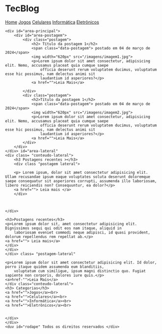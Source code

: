 <!DOCTYPE html>
<html lang="pt-br">

<head>
    <meta charset="UTF-8">
    <meta name="viewport" content="width=device-width, initial-scale=1.0">
    <title>Gustavo</title>
    <link rel="stylesheet" type="text/css" href="/estilo.css">
</head>

<body>
    <div id="area-cabecalho">
        <div id="area-logo">
            <h1>Tec<spam class="branco">Blog</span></h1>
        </div>
        <div id="area-menu">
            <a href="index.html">Home</a>
            <a href="">Jogos</a>
            <a href="">Celulares</a>
            <a href="">Informática</a>
            <a href="">Eletrônicos</a>
        </div>
    </div>

    <div id="area-principal">
        <div id="area-postagem">
            <div class="postagem">
                <h2> Título da postagem 1</h2>
                <span class="data-postagem"> postado em 04 de março de 2024</span>
                <img width="620px" src="/imagens/imagem1.jpg">
                <p>Lorem ipsum dolor sit amet consectetur, adipisicing elit. Nemo, accusamus placeat quia cumque saepe
                    officia deserunt rerum voluptatem ducimus, voluptatum esse hic possimus, nam delectus animi sit
                    laudantium id asperiores?</p>
                <a href="">Leia Mais</a>

            </div>
            <div class="postagem">
                <h2>Título da postagem 1</h2>
                <span class="data-postagem"> postado em 04 de março de 2024</span>
                <img width="620px" src="/imagens/imagem2.jpg">
                <p>Lorem ipsum dolor sit amet consectetur, adipisicing elit. Nemo, accusamus placeat quia cumque saepe
                    officia deserunt rerum voluptatem ducimus, voluptatum esse hic possimus, nam delectus animi sit
                    laudantium id asperiores?</p>
                <a href="">Leia Mais</a>
            </div>
        </div>
    </div> id="area-lateral"
    <div class= "conteudo-lateral">
        <h3 Postagens recentes ></h3>
        <div class "postagem lateral">

        <p> Lorem ipsum, dolor sit amet consectetur adipisicing elit. Ullam recusandae ipsum eaque voluptates soluta deserunt doloremque saepe consequatur sit asperiores corrupti, assumenda illo laboriosam, libero reiciendis non? Consequuntur, ea dolor?</p>
        <a href=""> Leia mais </a>
        </div>
        

        
    </div>

    <h3>Postagens recentes</h3>
    <p>Lorem ipsum dolor sit, amet consectetur adipisicing elit. Dignissimos sequi qui odit eos nam itaque, aliquid in
        laboriosam eveniet commodi neque adipisci, id quasi provident, dolorum repellendus rem repellat ab.</p>
    <a href=""> Leia mais</a>
    </div>
    </div>
    </div> class= "postagem-lateral"

    <p>Lorem ipsum dolor sit amet consectetur adipisicing elit. Id dolor, porro itaque quidem assumenda eum blanditiis,
        voluptatum cum similique, ipsum magni distinctio quo. Fugiat sapiente non corporis, dolores iure quis.</p>
    <a>href-"">Leia Mais</a>
    </div class="conteudo-lateral">
    <h3> Categorias</h3>
    <a href="">Jogos</a><br>
    <a href="">Celulares</a><br>
    <a href="">Informática</a><br>
    <a href="">Eletrônicos</a><br>


    </div>
    </div>
    <duv id="rodape" Todos os direitos reservados </div>

</body>

</html>
